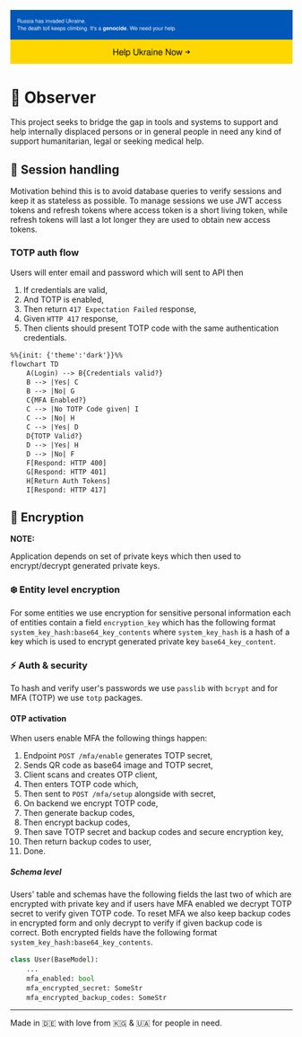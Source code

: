 [![Stand With Ukraine](https://raw.githubusercontent.com/vshymanskyy/StandWithUkraine/main/banner2-direct.svg)](https://stand-with-ukraine.pp.ua)

# 🎩 Observer

This project seeks to bridge the gap in tools and systems to support and help internally displaced persons
or in general people in need any kind of support humanitarian, legal or seeking medical help.

## 🌈 Session handling

Motivation behind this is to avoid database queries to verify sessions and keep it as stateless as possible.
To manage sessions we use JWT access tokens and refresh tokens where access token is a short living
token, while refresh tokens will last a lot longer they are used to obtain new access tokens.

### TOTP auth flow

Users will enter email and password which will sent to API then

1. If credentials are valid,
2. And TOTP is enabled,
3. Then return `417 Expectation Failed` response,
4. Given `HTTP 417` response,
5. Then clients should present TOTP code with the same authentication credentials.

```mermaid
%%{init: {'theme':'dark'}}%%
flowchart TD
    A(Login) --> B{Credentials valid?}
    B --> |Yes| C
    B --> |No| G
    C{MFA Enabled?}
    C --> |No TOTP Code given| I
    C --> |No| H
    C --> |Yes| D
    D{TOTP Valid?}
    D --> |Yes| H
    D --> |No| F
    F[Respond: HTTP 400]
    G[Respond: HTTP 401]
    H[Return Auth Tokens]
    I[Respond: HTTP 417]
```

## 🍄 Encryption

**NOTE:**

Application depends on set of private keys which then used to encrypt/decrypt generated private keys.

### ❄️ Entity level encryption

For some entities we use encryption for sensitive personal information each of entities
contain a field `encryption_key` which has the following format `system_key_hash:base64_key_contents`
where `system_key_hash` is a hash of a key which is used to encrypt generated private key `base64_key_content`.

### ⚡️ Auth & security

To hash and verify user's passwords we use `passlib` with `bcrypt` and for MFA (TOTP) we use `totp` packages.

#### OTP activation

When users enable MFA the following things happen:
1. Endpoint `POST /mfa/enable` generates TOTP secret,
2. Sends QR code as base64 image and TOTP secret,
3. Client scans and creates OTP client,
4. Then enters TOTP code which,
5. Then sent to `POST /mfa/setup` alongside with secret,
6. On backend we encrypt TOTP code,
7. Then generate backup codes,
8. Then encrypt backup codes,
9. Then save TOTP secret and backup codes and secure encryption key,
10. Then return backup codes to user,
11. Done.

##### Schema level
Users' table and schemas have the following fields the last two of which are encrypted with
private key and if users have MFA enabled we decrypt TOTP secret to verify given TOTP code.
To reset MFA we also keep backup codes in encrypted form and only decrypt to verify if
given backup code is correct.
Both encrypted fields have the following format `system_key_hash:base64_key_contents`.

```py
class User(BaseModel):
    ...
    mfa_enabled: bool
    mfa_encrypted_secret: SomeStr
    mfa_encrypted_backup_codes: SomeStr
```

<hr/>
Made in 🇩🇪 with love from 🇰🇬 & 🇺🇦 for people in need.
